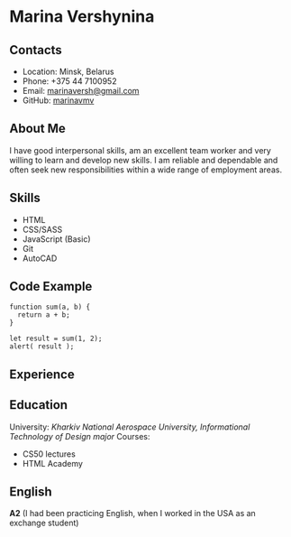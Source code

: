 # Marina Vershynina
## Contacts
*	Location: Minsk, Belarus 
*	Phone: +375 44 7100952 
*	Email: marinaversh@gmail.com 
*	GitHub: [marinavmv](https://github.com/marinavmv "https://github.com/marinavmv")
## About Me
I have good interpersonal skills, am an excellent team worker and very willing to learn and develop new skills.
I am reliable and dependable and often seek new responsibilities within a wide range of employment areas.
## Skills
*	HTML 
*	CSS/SASS 
*	JavaScript (Basic) 
*	Git 
*	AutoCAD 
## Code Example
```
function sum(a, b) {
  return a + b;
}

let result = sum(1, 2);
alert( result );
```
## Experience
## Education
University: *Kharkiv National Aerospace University, Informational Technology of Design major*
Courses: 
*	CS50 lectures 
*	HTML Academy 
## English
**A2** (I had been practicing English, when I worked in the USA as an exchange student)
